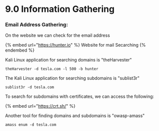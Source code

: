 # 9.0 Information Gathering

### Email Address Gathering:

On the website we can check for the email address

{% embed url="https://hunter.io" %}
Website for mail Secarching
{% endembed %}

Kali Linux application for searching domains is "theHarvester"

```
theHarvester -d tesla.com -l 500 -b hunter
```

The Kali Linux application for searching subdomains is "sublist3r"

```
sublist3r -d tesla.com
```

To search for subdomains with certificates, we can access the following:

{% embed url="https://crt.sh/" %}

Another tool for finding domains and subdomains is "owasp-amass"

```
amass enum -d tesla.com
```

